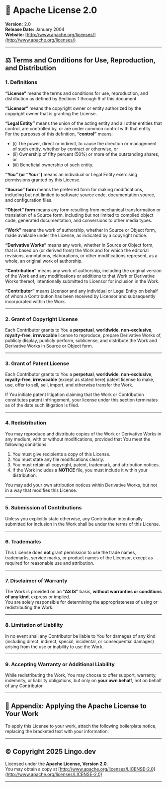 # 📜 Apache License 2.0

**Version:** 2.0  
**Release Date:** January 2004  
**Website:** [http://www.apache.org/licenses/](http://www.apache.org/licenses/)

---

## ⚖️ Terms and Conditions for Use, Reproduction, and Distribution

### 1. Definitions

**“License”** means the terms and conditions for use, reproduction, and distribution as defined by Sections 1 through 9 of this document.

**“Licensor”** means the copyright owner or entity authorized by the copyright owner that is granting the License.

**“Legal Entity”** means the union of the acting entity and all other entities that control, are controlled by, or are under common control with that entity.  
For the purposes of this definition, **“control”** means:

- (i) The power, direct or indirect, to cause the direction or management of such entity, whether by contract or otherwise, or  
- (ii) Ownership of fifty percent (50%) or more of the outstanding shares, or  
- (iii) Beneficial ownership of such entity.

**“You” (or “Your”)** means an individual or Legal Entity exercising permissions granted by this License.

**“Source” form** means the preferred form for making modifications, including but not limited to software source code, documentation source, and configuration files.

**“Object” form** means any form resulting from mechanical transformation or translation of a Source form, including but not limited to compiled object code, generated documentation, and conversions to other media types.

**“Work”** means the work of authorship, whether in Source or Object form, made available under the License, as indicated by a copyright notice.

**“Derivative Works”** means any work, whether in Source or Object form, that is based on (or derived from) the Work and for which the editorial revisions, annotations, elaborations, or other modifications represent, as a whole, an original work of authorship.

**“Contribution”** means any work of authorship, including the original version of the Work and any modifications or additions to that Work or Derivative Works thereof, intentionally submitted to Licensor for inclusion in the Work.

**“Contributor”** means Licensor and any individual or Legal Entity on behalf of whom a Contribution has been received by Licensor and subsequently incorporated within the Work.

---

### 2. Grant of Copyright License

Each Contributor grants to You a **perpetual**, **worldwide**, **non-exclusive**, **royalty-free**, **irrevocable** license to reproduce, prepare Derivative Works of, publicly display, publicly perform, sublicense, and distribute the Work and Derivative Works in Source or Object form.

---

### 3. Grant of Patent License

Each Contributor grants to You a **perpetual**, **worldwide**, **non-exclusive**, **royalty-free**, **irrevocable** (except as stated here) patent license to make, use, offer to sell, sell, import, and otherwise transfer the Work.

If You initiate patent litigation claiming that the Work or Contribution constitutes patent infringement, your license under this section terminates as of the date such litigation is filed.

---

### 4. Redistribution

You may reproduce and distribute copies of the Work or Derivative Works in any medium, with or without modifications, provided that You meet the following conditions:

1. You must give recipients a copy of this License.  
2. You must state any file modifications clearly.  
3. You must retain all copyright, patent, trademark, and attribution notices.  
4. If the Work includes a **NOTICE** file, you must include it within your distribution.

You may add your own attribution notices within Derivative Works, but not in a way that modifies this License.

---

### 5. Submission of Contributions

Unless you explicitly state otherwise, any Contribution intentionally submitted for inclusion in the Work shall be under the terms of this License.

---

### 6. Trademarks

This License does **not** grant permission to use the trade names, trademarks, service marks, or product names of the Licensor, except as required for reasonable use and attribution.

---

### 7. Disclaimer of Warranty

The Work is provided on an **“AS IS”** basis, **without warranties or conditions of any kind**, express or implied.  
You are solely responsible for determining the appropriateness of using or redistributing the Work.

---

### 8. Limitation of Liability

In no event shall any Contributor be liable to You for damages of any kind (including direct, indirect, special, incidental, or consequential damages) arising from the use or inability to use the Work.

---

### 9. Accepting Warranty or Additional Liability

While redistributing the Work, You may choose to offer support, warranty, indemnity, or liability obligations, but only on **your own behalf**, not on behalf of any Contributor.

---

## 🧾 Appendix: Applying the Apache License to Your Work

To apply this License to your work, attach the following boilerplate notice, replacing the bracketed text with your information:


---

## © Copyright 2025 Lingo.dev

Licensed under the **Apache License, Version 2.0**.  
You may obtain a copy at [http://www.apache.org/licenses/LICENSE-2.0](http://www.apache.org/licenses/LICENSE-2.0)

---


